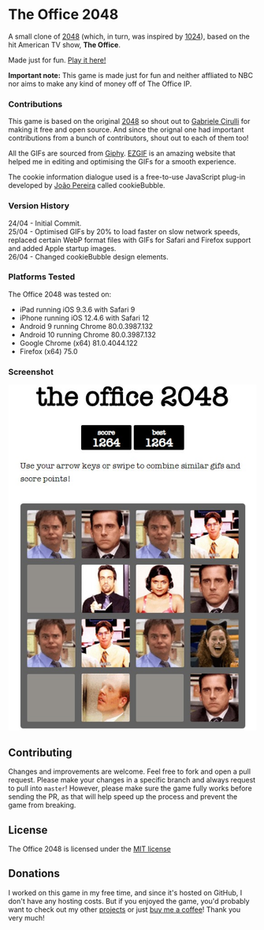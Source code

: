 # The Office 2048
A small clone of [2048](https://play2048.co) (which, in turn, was inspired by [1024](https://play.google.com/store/apps/details?id=com.veewo.a1024)), based on the hit American TV show, **The Office**.

Made just for fun. [Play it here!](http://ravjitsingh.github.io/theoffice2048/)

**Important note:** This game is made just for fun and neither affliated to NBC nor aims to make any kind of money off of The Office IP.

### Contributions

This game is based on the original [2048](https://play2048.co) so shout out to [Gabriele Cirulli](https://github.com/gabrielecirulli) for making it free and open source. And since the orignal one had important contributions from a bunch of contributors, shout out to each of them too!

All the GIFs are sourced from [Giphy](https://giphy.com). [EZGIF](https://ezgif.com) is an amazing website that helped me in editing and optimising the GIFs for a smooth experience.

The cookie information dialogue used is a free-to-use JavaScript plug-in developed by [João Pereira](http://joaopereira.pt) called cookieBubble.

### Version History

24/04 - Initial Commit.\
25/04 - Optimised GIFs by 20% to load faster on slow network speeds, replaced certain WebP format files with GIFs for Safari and Firefox support and added Apple startup images.\
26/04 - Changed cookieBubble design elements.

### Platforms Tested

The Office 2048 was tested on:

 - iPad running iOS 9.3.6 with Safari 9
 - iPhone running iOS 12.4.6 with Safari 12
 - Android 9 running Chrome 80.0.3987.132
 - Android 10 running Chrome 80.0.3987.132
 - Google Chrome (x64) 81.0.4044.122
 - Firefox (x64) 75.0

### Screenshot

<p align="center">
  <img src="assets/screenshot.jpg" alt="Screenshot"/>
</p>

## Contributing
Changes and improvements are welcome. Feel free to fork and open a pull request. Please make your changes in a specific branch and always request to pull into `master`! However, please make sure the game fully works before sending the PR, as that will help speed up the process and prevent the game from breaking.

## License
The Office 2048 is licensed under the [MIT license](https://github.com/ravjitsingh/theoffice2048/blob/master/LICENSE.txt)

## Donations
I worked on this game in my free time, and since it's hosted on GitHub, I don't have any hosting costs. But if you enjoyed the game, you'd probably want to check out my other [projects](#) or just [buy me a coffee](https://www.buymeacoffee.com/ravjit)! Thank you very much!
